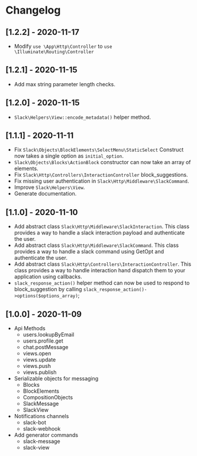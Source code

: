 # Changelog

## [1.2.2] - 2020-11-17

* Modify `use \App\Http\Controller` to `use \Illuminate\Routing\Controller`

## [1.2.1] - 2020-11-15

* Add max string parameter length checks.

## [1.2.0] - 2020-11-15

* `Slack\Helpers\View::encode_metadata()` helper method.

## [1.1.1] - 2020-11-11

* Fix `Slack\Objects\BlockElements\SelectMenu\StaticSelect`
  Construct now takes a single option as `initial_option`.
* `Slack\Objects\Blocks\ActionBlock` constructor can now take an array of elements.
* Fix `Slack\Http\Controllers\InteractionController` block_suggestions.
* Fix missing user authentication in `Slack\Http\Middleware\SlackCommand`.
* Improve `Slack\Helpers\View`.
* Generate documentation.

## [1.1.0] - 2020-11-10

* Add abstract class `Slack\Http\Middleware\SlackInteraction`.
  This class provides a way to handle a slack interaction payload and authenticate the user.
* Add abstract class `Slack\Http\Middleware\SlackCommand`.
  This class provides a way to handle a slack command using GetOpt and authenticate the user.
* Add abstract class `Slack\Http\Controllers\InteractionController`.
  This class provides a way to handle interaction hand dispatch them to your application using callbacks.
* `slack_response_action()` helper method can now be used to respond to block_suggestion by calling `slack_response_action()->options($options_array)`;

## [1.0.0] - 2020-11-09

* Api Methods
  - users.lookupByEmail
  - users.profile.get
  - chat.postMessage
  - views.open
  - views.update
  - views.push
  - views.publish
* Serializable objects for messaging
  - Blocks
  - BlockElements
  - CompositionObjects 
  - SlackMessage
  - SlackView
* Notifications channels
  - slack-bot
  - slack-webhook
* Add generator commands
  - slack-message
  - slack-view
